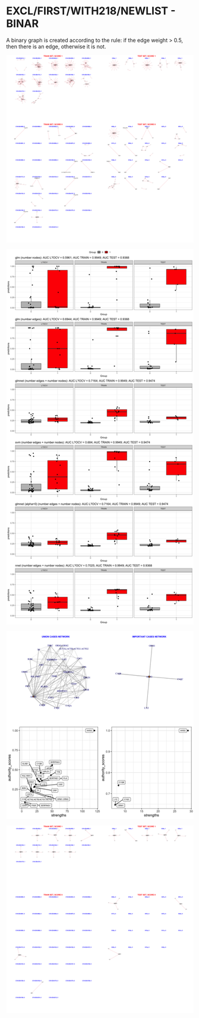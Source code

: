 # EXCL/FIRST/WITH218/NEWLIST - BINAR

A binary graph is created according to the rule: if the edge weight > 0.5, then there is an edge, otherwise it is not.

![Image](ExclDNI_First_NEWEST_patients_networks_BINAR.png)

![Image](ExclDNI_First_NEWEST_nodes_and_edges_binar.png)

![Image](ExclDNI_First_NEWEST_SUM_CASES.png)

![Image](ExclDNI_First_NEWEST_patients_networks_BINAR_FILTERED.png)
